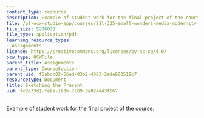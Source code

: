 ```yaml
---
content_type: resource
description: Example of student work for the final project of the course.
file: /ol-ocw-studio-app/courses/21l-325-small-wonders-media-modernity-and-the-moment-experiments-in-time-fall-2010/fc2a33d1faba1b3b7e893e82ad43f567_MIT21L_325F10_assn01.pdf
file_size: 5236073
file_type: application/pdf
learning_resource_types:
- Assignments
license: https://creativecommons.org/licenses/by-nc-sa/4.0/
ocw_type: OCWFile
parent_title: Assignments
parent_type: CourseSection
parent_uid: f5abdb02-56ed-83b2-4003-2ede900519b7
resourcetype: Document
title: Sketching the Present
uid: fc2a33d1-faba-1b3b-7e89-3e82ad43f567
---
```

Example of student work for the final project of the course.